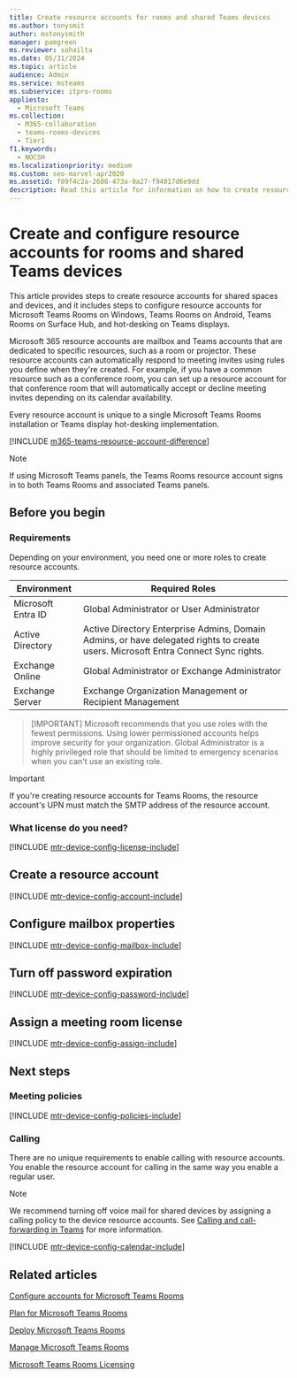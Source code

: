 ```yaml
---
title: Create resource accounts for rooms and shared Teams devices
ms.author: tonysmit
author: mstonysmith
manager: pamgreen
ms.reviewer: sohailta
ms.date: 05/31/2024
ms.topic: article
audience: Admin
ms.service: msteams
ms.subservice: itpro-rooms
appliesto: 
  - Microsoft Teams
ms.collection: 
  - M365-collaboration
  - teams-rooms-devices
  - Tier1
f1.keywords: 
  - NOCSH
ms.localizationpriority: medium
ms.custom: seo-marvel-apr2020
ms.assetid: f09f4c2a-2608-473a-9a27-f94017d6e9dd
description: Read this article for information on how to create resource accounts for rooms and shared devices, including Microsoft Teams Rooms, Teams Rooms on Surface Hub, and hot-desking on Teams displays.
---
```


# Create and configure resource accounts for rooms and shared Teams devices

This article provides steps to create resource accounts for shared spaces and devices, and it includes steps to configure resource accounts for Microsoft Teams Rooms on Windows, Teams Rooms on Android, Teams Rooms on Surface Hub, and hot-desking on Teams displays.

Microsoft 365 resource accounts are mailbox and Teams accounts that are dedicated to specific resources, such as a room or projector. These resource accounts can automatically respond to meeting invites using rules you define when they're created. For example, if you have a common resource such as a conference room, you can set up a resource account for that conference room that will automatically accept or decline meeting invites depending on its calendar availability.

Every resource account is unique to a single Microsoft Teams Rooms installation or Teams display hot-desking implementation.

[!INCLUDE [m365-teams-resource-account-difference](../includes/m365-teams-resource-account-difference.md)]

> [!NOTE]
> If using Microsoft Teams panels, the Teams Rooms resource account signs in to both Teams Rooms and associated Teams panels.

## Before you begin

### Requirements

Depending on your environment, you need one or more roles to create resource accounts.

| Environment | Required Roles |
|-----|-----|
|Microsoft Entra ID |Global Administrator or User Administrator |
|Active Directory |Active Directory Enterprise Admins, Domain Admins, or have delegated rights to create users. Microsoft Entra Connect Sync rights. |
|Exchange Online |Global Administrator or Exchange Administrator  |
|Exchange Server |Exchange Organization Management or Recipient Management  |

> [IMPORTANT]
> Microsoft recommends that you use roles with the fewest permissions. Using lower permissioned accounts helps improve security for your organization. Global Administrator is a highly privileged role that should be limited to emergency scenarios when you can't use an existing role.

> [!IMPORTANT]
> If you're creating resource accounts for Teams Rooms, the resource account's UPN must match the SMTP address of the resource account.

### What license do you need?

[!INCLUDE [mtr-device-config-license-include](../includes/mtr-device-config-license-include.md)]

## Create a resource account

[!INCLUDE [mtr-device-config-account-include](../includes/mtr-device-config-account-include.md)]

## Configure mailbox properties

[!INCLUDE [mtr-device-config-mailbox-include](../includes/mtr-device-config-mailbox-include.md)]

## Turn off password expiration

[!INCLUDE [mtr-device-config-password-include](../includes/mtr-device-config-password-include.md)]

## Assign a meeting room license

[!INCLUDE [mtr-device-config-assign-include](../includes/mtr-device-config-assign-include.md)]

## Next steps

### Meeting policies

[!INCLUDE [mtr-device-config-policies-include](../includes/mtr-device-config-policies-include.md)]

### Calling

There are no unique requirements to enable calling with resource accounts. You enable the resource account for calling in the same way you enable a regular user.

> [!NOTE]
> We recommend turning off voice mail for shared devices by assigning a calling policy to the device resource accounts. See [Calling and call-forwarding in Teams](../teams-calling-policy.md) for more information.

[!INCLUDE [mtr-device-config-calendar-include](../includes/mtr-device-config-calendar-include.md)]

## Related articles

[Configure accounts for Microsoft Teams Rooms](rooms-configure-accounts.md)

[Plan for Microsoft Teams Rooms](rooms-plan.md)

[Deploy Microsoft Teams Rooms](rooms-deploy.md)

[Manage Microsoft Teams Rooms](rooms-manage.md)

[Microsoft Teams Rooms Licensing](rooms-licensing.md)
